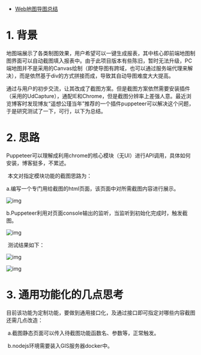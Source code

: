 - [Web地图导图总结](https://www.cnblogs.com/naaoveGIS/p/10254498.html)

# 1. 背景

​      地图端展示了各类制图效果，用户希望可以一键生成报表，其中核心即前端地图制图界面可以自动截图填入报表中。由于此项目版本有些陈旧，暂时无法升级，PC端地图并不是采用的Canvas绘制（即使导图有跨域，也可以通过服务端代理来解决），而是依然基于div的方式拼接而成，导致其自动导图难度大大提高。

​     通过与用户的初步交流，让其改成了截图方案。但是截图方案依然需要安装插件（采用的UdCapture），通配IE和Chrome，但是截图分辨率上差强人意。最近浏览博客时发现博友“遥想公瑾当年”推荐的一个插件puppeteer可以解决这个问题，于是研究测试了一下，可行，以下为总结。

# 2. 思路

​      Puppeteer可以理解成利用chrome的核心模块（无UI）进行API调用，具体如何安装，博客挺多，不累述。

​    本文对指定模块功能的截图思路为：

​    a.编写一个专门用给截图的html页面，该页面中对所需截图内容进行展示。

 ![img](https://img2018.cnblogs.com/blog/656746/201901/656746-20190111121807281-1307721047.png)

​    b.Puppeteer利用对页面console输出的监听，当监听到初始化完成时，触发截图。

 ![img](https://img2018.cnblogs.com/blog/656746/201901/656746-20190111121816117-490500782.png)

​    测试结果如下：

 ![img](https://img2018.cnblogs.com/blog/656746/201901/656746-20190111121835711-1120783381.png)

![img](https://img2018.cnblogs.com/blog/656746/201901/656746-20190111121845682-1263877128.png)

# 3. 通用功能化的几点思考

​      目前该功能为定制功能，要做到通用接口化，及通过接口即可指定对哪些内容截图还需几点改造：

​      a.截图静态页面可以传入待截图功能函数名、参数等，正常触发。

​      b.nodejs环境需要装入GIS服务器docker中。